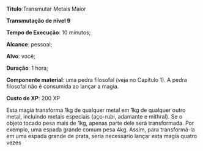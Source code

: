 **Titulo**:Transmutar Metais Maior

**Transmutação de nível 9**

**Tempo de Execução**: 10 minutos;

**Alcance**: pessoal;

**Alvo**: você;

**Duração**: 1 hora;

**Componente material**: uma pedra filosofal (veja no Capítulo 1). A pedra filosofal não é consumida ao lançar a magia.

**Custo de XP**: 200 XP

Esta magia transforma 1kg de qualquer metal em 1kg de qualquer outro metal, incluindo metais especiais (aço-rubi, adamante e mithral). 
Se o objeto tocado pesa mais de 1kg, apenas parte dele será transformada. Por exemplo, uma espada grande comum pesa 4kg. 
Assim, para transformá-la em uma espada grande de prata, seria necessário lançar esta magia quatro vezes
